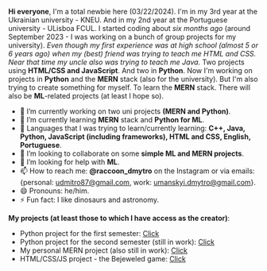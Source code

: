 **Hi everyone**, I'm a total newbie here (03/22/2024). 
I'm in my 3rd year at the Ukrainian university - KNEU. And in my 2nd year at the Portuguese university - ULisboa FCUL. 
I started coding about *six months ago* (around September 2023 - I was working on a bunch of group projects for my university).
*Even though my first experience was at high school (almost 5 or 6 years ago) when my (best) friend was trying to teach me HTML and CSS. Near that time my uncle also was trying to teach me Java.*
Two projects using **HTML/CSS and JavaScript**. And two in **Python**.
Now I'm working on projects in **Python** and the **MERN** stack (also for the university).
But I'm also trying to create something for myself. To learn the **MERN** stack.
There will also be **ML**-related projects (at least I hope so).

- 🔭 I’m currently working on two uni projects **(MERN and Python)**.
- 🌱 I’m currently learning **MERN** stack and **Python for ML**.
- 🌱 Languages that I was trying to learn/currently learning: **C++, Java, Python, JavaScript (including frameworks), HTML and CSS, English, Portuguese**. 
- 👯 I’m looking to collaborate on some **simple ML and MERN projects**.
- 🤔 I’m looking for help with **ML**.
- 📫 How to reach me: **@raccoon_dmytro** on the Instagram or via emails: {personal: udmitro87@gmail.com, work: umanskyi.dmytro@gmail.com}.
- 😄 Pronouns: he/him.
- ⚡ Fun fact: I like dinosaurs and astronomy.

**My projects (at least those to which I have access as the creator)**:
- Python project for the first semester: [Click](https://github.com/dmuman/Programming-1-project)
- Python project for the second semester (still in work): [Click](https://github.com/dmuman/Programming-2-project)
- My personal MERN project (also still in work): [Click](https://github.com/dmuman/My-first-MERN-project)
- HTML/CSS/JS project - the Bejeweled game: [Click](https://github.com/dmuman/ITW-bejeweled-game)
